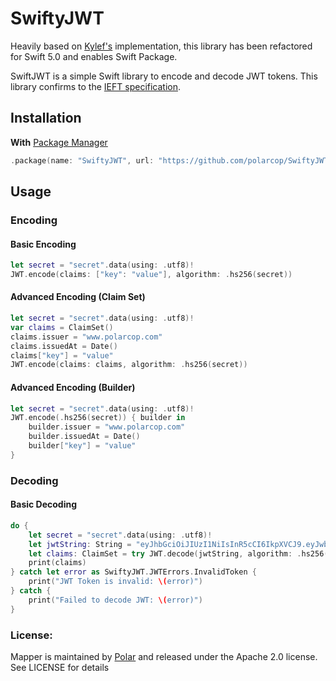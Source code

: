 # SwiftyJWT

Heavily based on [Kylef's](https://github.com/kylef/JSONWebToken.swift/) implementation, this library has been refactored for Swift 5.0 and enables Swift Package.

SwiftJWT is a simple Swift library to encode and decode JWT tokens. This library confirms to the [IEFT specification](https://datatracker.ietf.org/doc/html/draft-ietf-oauth-json-web-token-32).

## Installation

**With** [Package Manager](https://swift.org/package-manager/)

```swift
.package(name: "SwiftyJWT", url: "https://github.com/polarcop/SwiftyJWT.git", .upToNextMajor(from: "1.0.0"))
```

## Usage

### Encoding
#### Basic Encoding

```swift
let secret = "secret".data(using: .utf8)!
JWT.encode(claims: ["key": "value"], algorithm: .hs256(secret))
```

#### Advanced Encoding (Claim Set)
```swift
let secret = "secret".data(using: .utf8)!
var claims = ClaimSet()
claims.issuer = "www.polarcop.com"
claims.issuedAt = Date()
claims["key"] = "value"
JWT.encode(claims: claims, algorithm: .hs256(secret))
```

#### Advanced Encoding (Builder)
```swift
let secret = "secret".data(using: .utf8)!
JWT.encode(.hs256(secret)) { builder in
    builder.issuer = "www.polarcop.com"
    builder.issuedAt = Date()
    builder["key"] = "value"
}
```

### Decoding
#### Basic Decoding
```swift
do {
    let secret = "secret".data(using: .utf8)!
    let jwtString: String = "eyJhbGciOiJIUzI1NiIsInR5cCI6IkpXVCJ9.eyJwb2xhciI6dHJ1ZX0.ip-a_End-3GHD4NSwxhk3wCnMBexxPaxlzWRtJrh3NY"
    let claims: ClaimSet = try JWT.decode(jwtString, algorithm: .hs256(secret))
    print(claims)
} catch let error as SwiftyJWT.JWTErrors.InvalidToken {
    print("JWT Token is invalid: \(error)")
} catch {
    print("Failed to decode JWT: \(error)")
}
```

### License:
Mapper is maintained by [Polar](https://polarcop.com) and released under the Apache 2.0 license. See LICENSE for details


